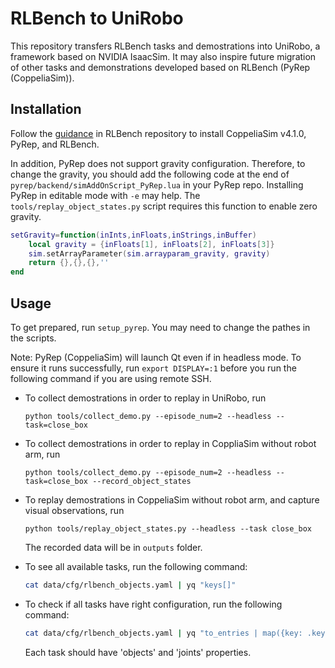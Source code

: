 # RLBench to UniRobo

This repository transfers RLBench tasks and demostrations into UniRobo, a framework based on NVIDIA IsaacSim. It may also inspire future migration of other tasks and demonstrations developed based on RLBench (PyRep (CoppeliaSim)).

## Installation

Follow the [guidance](https://github.com/stepjam/RLBench?tab=readme-ov-file#install) in RLBench repository to install CoppeliaSim v4.1.0, PyRep, and RLBench.

In addition, PyRep does not support gravity configuration. Therefore, to change the gravity, you should add the following code at the end of `pyrep/backend/simAddOnScript_PyRep.lua` in your PyRep repo. Installing PyRep in editable mode with `-e` may help. The `tools/replay_object_states.py` script requires this function to enable zero gravity.
```lua
setGravity=function(inInts,inFloats,inStrings,inBuffer)
    local gravity = {inFloats[1], inFloats[2], inFloats[3]}
    sim.setArrayParameter(sim.arrayparam_gravity, gravity)
    return {},{},{},''
end
```

## Usage

To get prepared, run `setup_pyrep`. You may need to change the pathes in the scripts.

Note: PyRep (CoppeliaSim) will launch Qt even if in headless mode. To ensure it runs successfully, run `export DISPLAY=:1` before you run the following command if you are using remote SSH.

- To collect demostrations in order to replay in UniRobo, run
    ```
    python tools/collect_demo.py --episode_num=2 --headless --task=close_box
    ```

- To collect demostrations in order to replay in CoppliaSim without robot arm, run
    ```
    python tools/collect_demo.py --episode_num=2 --headless --task=close_box --record_object_states
    ```

- To replay demostrations in CoppeliaSim without robot arm, and capture visual observations, run
    ```
    python tools/replay_object_states.py --headless --task close_box
    ```
    The recorded data will be in `outputs` folder.

- To see all available tasks, run the following command:
    ```bash
    cat data/cfg/rlbench_objects.yaml | yq "keys[]"
    ```

- To check if all tasks have right configuration, run the following command:
    ```bash
    cat data/cfg/rlbench_objects.yaml | yq "to_entries | map({key: .key, subkeys: .value | keys})"
    ```
    Each task should have 'objects' and 'joints' properties.

